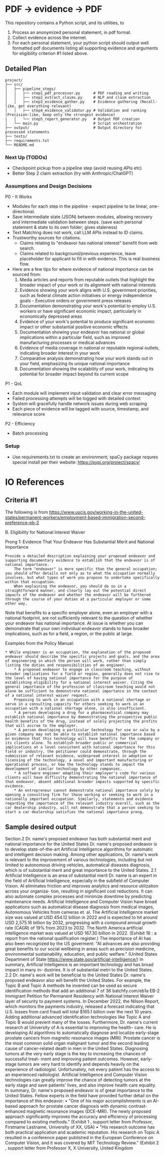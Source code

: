 # PDF -> evidence -> PDF
This repository contains a Python script, and its utilities, to 
1) Process an anonymized personal statement, in pdf format.
2) Collect evidence across the internet.
3) For each personal statement, your python script should output well formatted pdf documents listing all supporting evidence and arguments for eligibility criterion #1 listed above.

## Detailed Plan

```
project/
├── src/
│   ├── pipeline_steps/
│   │   ├── step1_pdf_processor.py      # PDF reading and writing
│   │   ├── step2_extract_claims.py     # NLP and claim extraction
│   │   ├── step3_evidence_gather.py    # Evidence gathering (Recall-like, get everything relevant)
│   │   ├── step4_evidence_validator.py # Validation and ranking (Precision-like, keep only the strongest evidence)
│   │   └── step5_report_generator.py   # Output PDF creation
│   └── main.py                         # Script orchestration
├── output/                             # Output directory for processed statements
├── tests/
├── requirements.txt
└── README.md
```

### Next Up (TODOs)
* Checkpoint pickup from a pipeline step (avoid reusing APIs etc)
* Better Step 2 claim extraction (try with Anthropic/ChatGPT)

### Assumptions and Design Decisions
P0 - It Works
* Modules for each step in the pipeline - expect pipeline to be linear, one-directional.
* Save intermediate state (JSON) between modules, allowing recovery and intermediate validation between steps. (save each personal statement & state to its own folder; gives staleness)
* Text Matching does not work, call LLM APIs instead to ID claims.
* Trustworthy sources for citations.
    * Claims relating to "endeavor has national interest" benefit from web search.
    * Claims related to background/previous experience, leave placeholder for applicant to fill in with evidence. This is real business flow.
* Here are a few tips for where evidence of national importance can be sourced from:
    1.	Media articles and reports from reputable outlets that highlight the broader impact of your work or its alignment with national interests
    2.	Evidence showing your work aligns with U.S. government priorities, such as federal climate action initiatives or energy independence goals - Executive orders or government press releases
    3.	Documentation demonstrating your work's potential to employ U.S. workers or have significant economic impact, particularly in economically depressed areas
    4.	Evidence of your work's potential to produce significant economic impact or other substantial positive economic effects
    5.	Documentation showing your endeavor has national or global implications within a particular field, such as improved manufacturing processes or medical advances
    6.	Evidence of media coverage in national or reputable regional outlets, indicating broader interest in your work
    7.	Comparative analysis demonstrating how your work stands out in your field, emphasizing its unique national importance
    8.	Documentation showing the scalability of your work, indicating its potential for broader impact beyond its current scope


P1 - QoL
* Each module will implement input validation and clear error messaging
* Failed processing attempts will be logged with detailed context
* System will gracefully handle network issues during web scraping
* Each piece of evidence will be tagged with source, timestamp, and relevance score

P2 - Efficiency
* Batch processing 


### Setup
* Use requirements.txt to create an environment; spaCy package requres special install per their website: https://pypi.org/project/spacy/


# IO References

## Criteria #1
The following is from https://www.uscis.gov/working-in-the-united-states/permanent-workers/employment-based-immigration-second-preference-eb-2

B. Eligibility for National Interest Waiver

Prong 1: Evidence That Your Endeavor Has Substantial Merit and National Importance

    Provide a detailed description explaining your proposed endeavor and supporting documentary evidence to establish that the endeavor is of national importance.
        The term "endeavor" is more specific than the general occupation; you should offer details not only as to what the occupation normally involves, but what types of work you propose to undertake specifically within that occupation.
        When explaining the endeavor, you should do so in a straightforward manner, and clearly lay out the potential direct impacts of the endeavor and whether the endeavor will be furthered through the course of your duties at a particular employer or some other way.

Note that benefits to a specific employer alone, even an employer with a national footprint, are not sufficiently relevant to the question of whether your endeavor has national importance. At issue is whether you can demonstrate that your own individual endeavor stands to have broader implications, such as for a field, a region, or the public at large.

Examples from the Policy Manual:

    * While engineer is an occupation, the explanation of the proposed endeavor should describe the specific projects and goals, and the area of engineering in which the person will work, rather than simply listing the duties and responsibilities of an engineer.
        * A proposed endeavor to engage in classroom teaching, without broader implications for a field or region, generally does not rise to the level of having national importance for the purpose of establishing eligibility for a national interest waiver. Citing the general importance of the profession of classroom teaching would not alone be sufficient to demonstrate national importance in the context of a national interest waiver request.
        Proposing to work in an occupation with a national shortage or serve in a consulting capacity for others seeking to work in an occupation with a national shortage alone, is also insufficient.
        * A person developing a drug for a pharmaceutical company may establish national importance by demonstrating the prospective public health benefits of the drug, instead of solely projecting the profits that will accrue to the employer.
        * A person developing a particular technology for use or sale by a given company may not be able to establish national importance based on evidence that this technology will have benefits for the company or its clients alone. To establish broader public or commercial implications at a level consistent with national importance for this field or industry, the petitioner could demonstrate, through the submission of relevant evidence, widespread interest in adoption or licensing of the technology, a novel and important manufacturing or operational process, or how the technology stands to impact the development of similar technology by other companies.
        * A software engineer adapting their employer's code for various clients will have difficulty demonstrating the national importance of that endeavor, absent additional broader impacts supported by specific evidence.
        * An entrepreneur cannot demonstrate national importance solely by opening a consulting firm for those working or seeking to work in a nationally important occupation. Similarly, statements and evidence regarding the importance of the relevant industry overall, such as the car dealership industry, will not demonstrate that a person seeking to start a car dealership satisfies the national importance prong.

## Sample desired output

Section.2 Dr. name's proposed endeavor has both substantial merit and national
importance for the United States
Dr. name's proposed endeavor is to develop state-of-the-art Artificial Intelligence algorithms for
automatic and intelligent decision making. Among other applications, Dr. name's work is relevant to
the improvement of various technologies, including but not limited to autonomous driving vehicles,
automatical diseases diagnosis, which is of substantial merit and great importance to the United
States.
2.1 Artificial Intelligence is an area of substantial merit
Dr. name is an expert in the field of Artificial Intelligence, especially in the subfield of Computer
Vision. AI eliminates friction and improves analytics and resource utilization across your organiza-
tion, resulting in significant cost reductions. It can also automate complex processes and minimize
downtime by predicting maintenance needs. Artificial Intelligence and Computer Vision have broad
applications such as automatical disease diagnosis from medical images, Autonomous Vehicles from
cameras et. al.
The Artificial Intelligence market size was valued at USD 454.12 billion in 2022 and is expected to
hit around USD 2,575.16 billion by 2032, progressing with a compound annual growth rate (CAGR)
of 19% from 2023 to 2032. The North America artificial intelligence market was valued at USD
167.30 billion in 2022. (Exhibit 16 : a report from the national qualification register.)
The importance of AI has also been recognized by the US goverment:
"AI advances are also providing great benefits to our social wellbeing in areas such as
precision medicine, environmental sustainability, education, and public welfare." (United
States Department of State https://www.state.gov/artificial-intelligence/)
In summary, Artificial Intelligence is an important technology and has broad impact in many in-
dustries. It is of substantial metri to the United States.
2.2 Dr. name's work will be beneficial to the United States
Dr. name's proposed endeavor also will benefit the United States. For example, the Topic B and
Topic A methods he invented can be used as secure identification methods that add an additional
7 of 36
batchfy.com/eb1a
EB-2 Immigrant Petition for Permanent Residency with National Interest Waiver
layer of security to payment systems. In December 2022, the Nilson Report, which monitors the
payments industry, released a forecast indicating that U.S. losses from card fraud will total $165.1
billion over the next 10 years. Adding additional advanced identification technologies like Topic A
and Topic B would prevent many of the losses.
Furthermore, Dr. name's current research at University of A is essential to improving the health-
care. He is developing AI algorithms to automatically diagnose and localize early-stage prostate
cancers from magnetic resonance images (MRI). Prostate cancer is the most common solid organ
malignant tumor and the second leading cause of cancer-related death in men in the United States.
Diagnosing tumors at the very early stage is the key to increasing the chances of successful treat-
ment and improving patient outcomes. However, early-stage tumors are very hard to identify and
depends heavily on the experience of radiologist. Unfortunately, not every patient has the access
to an experienced radiologist. Artificial Intelligence and Computer Vision technologies can greatly
improve the chance of detecting tumors at the early stage and save patients' lives, and also improve
health care equality. In summary, Dr. name's proposed endeavor is of great importance to the
United States. Fellow experts in the field have provided further detail on the importance of this
endeavor:
• "One of his major accomplishments is an AI-based approach for prostate cancer diagnosis
with dynamic contrast-enhanced magnetic resonance images (DCE-MRI). The newly proposed
approach significantly improves the accuracy and efficiency of processing compared to existing
methods." (Exhibit 1 , support letter from Professor, Firstname Lastname, University of XX,
USA)
• "His research outcome has both practical application and academic reputation. His research
on Topic A resulted in a conference paper published in the European Conference on Computer
Vision, and it was covered by MIT Technology Review." (Exhibit 2 , support letter from
Professor X, X University, United Kingdom
